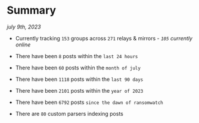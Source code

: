 
# Summary
_july 9th, 2023_

- Currently tracking `153` groups across `271` relays & mirrors - _`105` currently online_

- There have been `8` posts within the `last 24 hours`

- There have been `60` posts within the `month of july`

- There have been `1118` posts within the `last 90 days`

- There have been `2101` posts within the `year of 2023`

- There have been `6792` posts `since the dawn of ransomwatch`

- There are `80` custom parsers indexing posts
